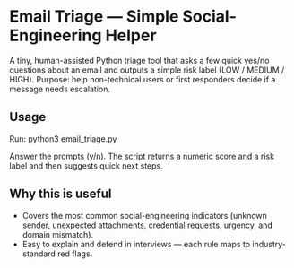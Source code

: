 # Email Triage — Simple Social-Engineering Helper

A tiny, human-assisted Python triage tool that asks a few quick yes/no questions about an email and outputs a simple risk label (LOW / MEDIUM / HIGH). Purpose: help non-technical users or first responders decide if a message needs escalation.

## Usage
Run:
python3 email_triage.py

Answer the prompts (y/n). The script returns a numeric score and a risk label and then suggests quick next steps.

## Why this is useful
- Covers the most common social-engineering indicators (unknown sender, unexpected attachments, credential requests, urgency, and domain mismatch).
- Easy to explain and defend in interviews — each rule maps to industry-standard red flags.
